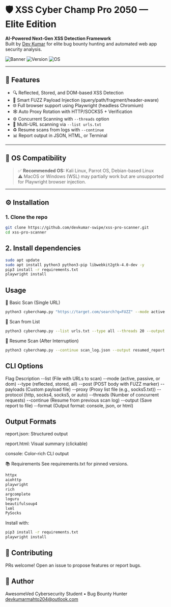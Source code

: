 # 🛡️ XSS Cyber Champ Pro 2050 — Elite Edition

**AI-Powered Next-Gen XSS Detection Framework**  
Built by [Dev Kumar](https://github.com/devkumar-swipe) for elite bug bounty hunting and automated web app security analysis.

![Banner](https://img.shields.io/badge/XSS-Scanner-green?style=for-the-badge)
![Version](https://img.shields.io/badge/version-2050.2--Elite-blue?style=for-the-badge)
![OS](https://img.shields.io/badge/Linux-Kali%2FDebian%20Recommended-critical?style=for-the-badge)

---

## 📌 Features

- 🔍 Reflected, Stored, and DOM-based XSS Detection
- 🧠 Smart FUZZ Payload Injection (query/path/fragment/header-aware)
- 🌐 Full browser support using Playwright (headless Chromium)
- 🕸️ Auto Proxy Rotation with HTTP/SOCKS5 + Verification
- ⚙️ Concurrent Scanning with `--threads` option
- 📂 Multi-URL scanning via `--list urls.txt`
- ♻️ Resume scans from logs with `--continue`
- 📊 Report output in JSON, HTML, or Terminal

---

## 🐧 OS Compatibility

> ✅ **Recommended OS:** Kali Linux, Parrot OS, Debian-based Linux  
> ⚠️ MacOS or Windows (WSL) may partially work but are unsupported for Playwright browser injection.

---

## ⚙️ Installation

### 1. Clone the repo

```bash
git clone https://github.com/devkumar-swipe/xss-pro-scanner.git
cd xss-pro-scanner
```
## 2. Install dependencies
```bash
sudo apt update
sudo apt install python3 python3-pip libwebkit2gtk-4.0-dev -y
pip3 install -r requirements.txt
playwright install
```

## Usage
🔹 Basic Scan (Single URL)
```bash
python3 cyberchamp.py "https://target.com/search?q=FUZZ" --mode active --type reflected
```
🔹 Scan from List
```bash
python3 cyberchamp.py --list urls.txt --type all --threads 20 --output final_report.html
```
🔹 Resume Scan (After Interruption)
```bash
python3 cyberchamp.py --continue scan_log.json --output resumed_report.json
```

## CLI Options
Flag	Description
--list	(File with URLs to scan)
--mode	(active, passive, or dom)
--type	(reflected, stored, all)
--post	(POST body with FUZZ marker)
--payloads	(Custom payload file)
--proxy	(Proxy list file (e.g., socks5.txt))
--protocol	(http, socks4, socks5, or auto)
--threads	(Number of concurrent requests)
--continue	(Resume from previous scan log)
--output	(Save report to file)
--format	(Output format: console, json, or html)


## Output Formats
report.json: Structured output

report.html: Visual summary (clickable)

console: Color-rich CLI output

📚 Requirements
See requirements.txt for pinned versions.
```bash
httpx
aiohttp
playwright
rich
argcomplete
loguru
beautifulsoup4
lxml
PySocks
```
Install with:

```bash
pip3 install -r requirements.txt
playwright install
```

## 🤝 Contributing
PRs welcome!
Open an issue to propose features or report bugs.

## 🧠 Author
AwesomeVed
Cybersecurity Student • Bug Bounty Hunter
devkumarmahto204@outlook.com



